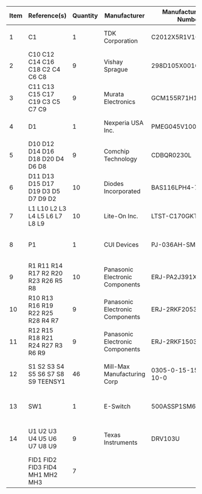 | Item | Reference(s)                        | Quantity | Manufacturer                    | Manufacturer Part Number | Vendor   | Vendor Part Number   | Description                    | Package            |
|------|-------------------------------------|----------|---------------------------------|--------------------------|----------|----------------------|--------------------------------|--------------------|
| 1    | C1                                  | 1        | TDK Corporation                 | C2012X5R1V106K085AC      | Digi-Key | 445-14417-1-ND       | CAP CER 10UF 35V X5R           | 0805 (2012 Metric) |
| 2    | C10 C12 C14 C16 C18 C2 C4 C6 C8     | 9        | Vishay Sprague                  | 298D105X0016K2T          | Digi-Key | 718-1618-1-ND        | CAP TANT 1UF 20% 16V           | 0402               |
| 3    | C11 C13 C15 C17 C19 C3 C5 C7 C9     | 9        | Murata Electronics              | GCM155R71H153JA55D       | Digi-Key | 490-16428-1-ND       | CAP CER 0.015UF 50V X7R 0402   | 0402               |
| 4    | D1                                  | 1        | Nexperia USA Inc.               | PMEG045V100EPDZ          | Digi-Key | 1727-1904-1-ND       | DIODE SCHOTTKY 45V 10A         | CFP15              |
| 5    | D10 D12 D14 D16 D18 D20 D4 D6 D8    | 9        | Comchip Technology              | CDBQR0230L               | Digi-Key | 641-1275-1-ND        | DIODE SCHOTTKY 30V 200MA       | 0402               |
| 6    | D11 D13 D15 D17 D19 D3 D5 D7 D9 D2  | 10       | Diodes Incorporated             | BAS116LPH4-7B            | Digi-Key | BAS116LPH4-7BDICT-ND | DIODE GEN PURP 85V 215MA 2DFN  | 0402               |
| 7    | L1 L10 L2 L3 L4 L5 L6 L7 L8 L9      | 10       | Lite-On Inc.                    | LTST-C170GKT             | Digi-Key | 160-1179-1-ND        | LED GREEN CLEAR SMD            | 0805 (2012 Metric) |
| 8    | P1                                  | 1        | CUI Devices                     | PJ-036AH-SMT-TR          | Digi-Key | CP-036AHPJCT-ND      | CONN PWR JACK 2X5.5MM SOLDER   |                    |
| 9    | R1 R11 R14 R17 R2 R20 R23 R26 R5 R8 | 10       | Panasonic Electronic Components | ERJ-PA2J391X             | Digi-Key | P124568CT-ND         | RES SMD 390 OHM 5% 1/5W        | 0402               |
| 10   | R10 R13 R16 R19 R22 R25 R28 R4 R7   | 9        | Panasonic Electronic Components | ERJ-2RKF2053X            | Digi-Key | P205KLCT-ND          | RES SMD 205K OHM 1% 1/10W 0402 | 0402               |
| 11   | R12 R15 R18 R21 R24 R27 R3 R6 R9    | 9        | Panasonic Electronic Components | ERJ-2RKF1503X            | Digi-Key | P150KLCT-ND          | RES SMD 150K OHM 1% 1/10W 0402 | 0402               |
| 12   | S1 S2 S3 S4 S5 S6 S7 S8 S9 TEENSY1  | 46       | Mill-Max Manufacturing Corp     | 0305-0-15-15-47-27-10-0  | Digi-Key | ED90331-ND           | CONN PIN RCPT .025-.037 SOLDER |                    |
| 13   | SW1                                 | 1        | E-Switch                        | 500ASSP1SM6QE            | Digi-Key | EG5810CT-ND          | SWITCH SLIDE SPDT 3A 120V      |                    |
| 14   | U1 U2 U3 U4 U5 U6 U7 U8 U9          | 9        | Texas Instruments               | DRV103U                  | Digi-Key | 296-11622-ND         | IC LO-SIDE DRIVER PWM 8SOIC    | 8SOIC              |
|      | FID1 FID2 FID3 FID4 MH1 MH2 MH3     | 7        |                                 |                          |          |                      |                                |                    |
